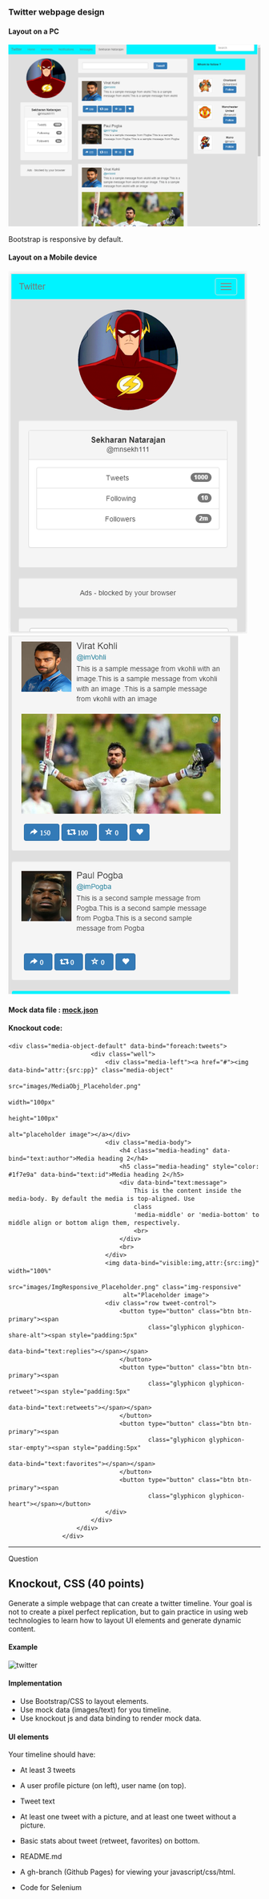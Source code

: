 ### Twitter webpage design

#### Layout on a PC

![pc](screen_shots/pc.PNG)

Bootstrap is responsive by default.

#### Layout on a Mobile device

![pc](screen_shots/mobile1.png)  ![pc](screen_shots/mobile2.PNG)


#### Mock data file : [mock.json](mock_data/mock.json)


#### Knockout code:

```
<div class="media-object-default" data-bind="foreach:tweets">
                       <div class="well">
                           <div class="media-left"><a href="#"><img data-bind="attr:{src:pp}" class="media-object"
                                                                    src="images/MediaObj_Placeholder.png"
                                                                    width="100px"
                                                                    height="100px"
                                                                    alt="placeholder image"></a></div>
                           <div class="media-body">
                               <h4 class="media-heading" data-bind="text:author">Media heading 2</h4>
                               <h5 class="media-heading" style="color: #1f7e9a" data-bind="text:id">Media heading 2</h5>
                               <div data-bind="text:message">
                                   This is the content inside the media-body. By default the media is top-aligned. Use
                                   class
                                   'media-middle' or 'media-bottom' to middle align or bottom align them, respectively.
                                   <br>
                               </div>
                               <br>
                           </div>
                           <img data-bind="visible:img,attr:{src:img}" width="100%"
                                src="images/ImgResponsive_Placeholder.png" class="img-responsive"
                                alt="Placeholder image">
                           <div class="row tweet-control">
                               <button type="button" class="btn btn-primary"><span
                                       class="glyphicon glyphicon-share-alt"><span style="padding:5px"
                                                                                   data-bind="text:replies"></span></span>
                               </button>
                               <button type="button" class="btn btn-primary"><span
                                       class="glyphicon glyphicon-retweet"><span style="padding:5px"
                                                                                 data-bind="text:retweets"></span></span>
                               </button>
                               <button type="button" class="btn btn-primary"><span
                                       class="glyphicon glyphicon-star-empty"><span style="padding:5px"
                                                                                    data-bind="text:favorites"></span></span>
                               </button>
                               <button type="button" class="btn btn-primary"><span
                                       class="glyphicon glyphicon-heart"></span></button>
                           </div>
                       </div>
                   </div>
               </div>
```


-------------------------------
Question


## Knockout, CSS (40 points)

Generate a simple webpage that can create a twitter timeline. Your goal is not to create a pixel perfect replication, but to gain practice in using web technologies to learn how to layout UI elements and generate dynamic content.

#### Example

![twitter](https://cloud.githubusercontent.com/assets/742934/12633202/779fac7a-c53d-11e5-90c4-5699525767ce.png)

#### Implementation

* Use Bootstrap/CSS to layout elements.
* Use mock data (images/text) for you timeline.
* Use knockout js and data binding to render mock data.

#### UI elements

Your timeline should have:

* At least 3 tweets
* A user profile picture (on left), user name (on top).
* Tweet text
* At least one tweet with a picture, and at least one tweet without a picture.
* Basic stats about tweet (retweet, favorites) on bottom.

* README.md
* A gh-branch (Github Pages) for viewing your javascript/css/html.
* Code for Selenium
